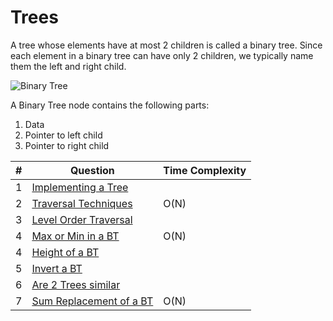 # Trees
A tree whose elements have at most 2 children is called a binary tree. Since each element in a binary tree can have only 2 children, we typically name them the left and right child.

![Binary Tree](https://www.geeksforgeeks.org/wp-content/uploads/binary-tree-to-DLL.png)


A Binary Tree node contains the following parts:
1. Data
2. Pointer to left child
3. Pointer to right child

|#|Question|Time Complexity|
|-|-|-|
|1|[Implementing a Tree](./Implementation/)||
|2|[Traversal Techniques](./Traversal%20Techniques/)|O(N)|
|3|[Level Order Traversal](./Level%20Order%20Traversal%20of%20a%20BT/)||
|4|[Max or Min in a BT](./Size%20of%20a%20BT/)|O(N)|
|4|[Height of a BT](./Height%20of%20a%20BT/)||
|5|[Invert a BT](./Invert%20a%20BT/)||
|6|[Are 2 Trees similar](./Same%20Tree/)||
|7|[Sum Replacement of a BT](./Sum%20Replacement%20of%20a%20BT/)|O(N)|

